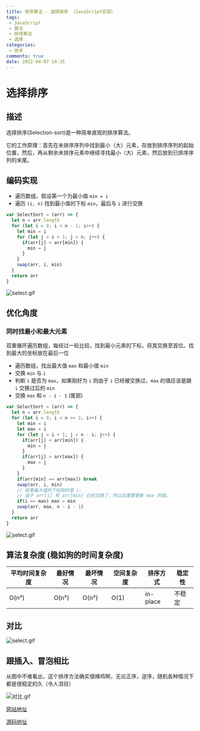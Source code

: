 ```yaml
---
title: 排序算法 - 选择排序 （JavaScript实现）
tags: 
 - JavaScript
 - 算法
 - 排序算法
 - 选择
categories:
 - 技术
comments: true
date: 2022-04-07 14:35
---
```

# 选择排序

## 描述

选择排序(Selection-sort)是一种简单直观的排序算法。

它的工作原理：首先在未排序序列中找到最小（大）元素，存放到排序序列的起始位置，然后，再从剩余未排序元素中继续寻找最小（大）元素，然后放到已排序序列的末尾。

## 编码实现

* 遍历数组，假设第一个为最小值 `min = i`
* 遍历 `(i, n)` 找到最小值的下标 `min`，最后与 `i` 进行交换

```js
var SelectSort = (arr) => {
  let n = arr.length
  for (let i = 0; i < n - 1; i++) {
    let min = i
    for (let j = i + 1; j < n; j++) {
      if(arr[j] < arr[min]) {
        min = j
      }
    }
    swap(arr, i, min)
  }
  return arr
}
```

![select.gif](https://p9-juejin.byteimg.com/tos-cn-i-k3u1fbpfcp/777f546043054de2b2cfa7e21fba2aad~tplv-k3u1fbpfcp-watermark.image?)

## 优化角度

### 同时找最小和最大元素

双重循环遍历数组，每经过一轮比较，找到最小元素的下标，将其交换至首位。找到最大的坐标放在最后一位

* 遍历数组，找出最大值 `max` 和最小值 `min`
* 交换 `min` 与 `i` 
* 判断 `i` 是否为 `max`，如果刚好为 `i` 则由于 `i` 已经被交换过，`max` 的值应该是跟 `i` 交换过后的 `min` 
* 交换 `max` 和 `n - i - 1` (尾部)

```js
var SelectSort = (arr) => {
  let n = arr.length
  for (let i = 0; i < n >> 1; i++) {
    let min = i
    let max = i
    for (let j = i + 1; j < n - i; j++) {
      if(arr[j] < arr[min]) {
        min = j
      }
      if(arr[j] > arr[max]) {
        max = j
      }
    }
    if(arr[min] == arr[max]) break
    swap(arr, i, min)
    // 如果最大值的下标刚好是 i，
    // 由于 arr[i] 和 arr[min] 已经交换了，所以这里要更新 max 的值。
    if(i == max) max = min
    swap(arr, max, n - i - 1)
  }
  return arr
}
```

![select.gif](https://p6-juejin.byteimg.com/tos-cn-i-k3u1fbpfcp/6f95a11a2be244019eef61fd975f530d~tplv-k3u1fbpfcp-watermark.image?)

## 算法复杂度 (稳如狗的时间复杂度)

平均时间复杂度 | 最好情况 | 最坏情况 | 空间复杂度 | 排序方式 | 稳定性
----|---|---|---|---|---
O(n²) | O(n²) | O(n²) | O(1) | in-place | 不稳定


## 对比

![select.gif](https://p9-juejin.byteimg.com/tos-cn-i-k3u1fbpfcp/d687e051f88647c0a1c04f8296446252~tplv-k3u1fbpfcp-watermark.image?)

## 跟插入、冒泡相比

从图中不难看出，这个排序方法确实很辣鸡啊，无论正序，逆序，随机各种情况下都是很稳定的久（令人泪目）

![对比.gif](https://p3-juejin.byteimg.com/tos-cn-i-k3u1fbpfcp/c1bd076a99874128b3164c76cc38d073~tplv-k3u1fbpfcp-watermark.image?)

[网站地址](https://www.toptal.com/developers/sorting-algorithms)

[源码地址](https://github.com/Luoyuda/js-demo/tree/master/algorithm/Sort/SelectSort)